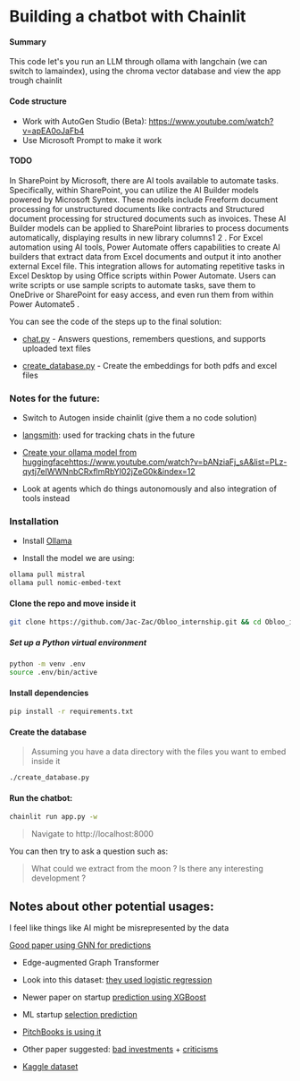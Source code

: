 # Building a chatbot with Chainlit

#### Summary

This code let's you run an LLM through ollama with langchain (we can switch to lamaindex), using the chroma vector database and view the app trough chainlit

#### Code structure

- Work with AutoGen Studio (Beta): https://www.youtube.com/watch?v=apEA0oJaFb4
- Use Microsoft Prompt to make it work

#### TODO

In SharePoint by Microsoft, there are AI tools available to automate tasks. Specifically, within SharePoint, you can utilize the AI Builder models powered by Microsoft Syntex. These models include Freeform document processing for unstructured documents like contracts and Structured document processing for structured documents such as invoices. These AI Builder models can be applied to SharePoint libraries to process documents automatically, displaying results in new library columns1
2
. For Excel automation using AI tools, Power Automate offers capabilities to create AI builders that extract data from Excel documents and output it into another external Excel file. This integration allows for automating repetitive tasks in Excel Desktop by using Office scripts within Power Automate. Users can write scripts or use sample scripts to automate tasks, save them to OneDrive or SharePoint for easy access, and even run them from within Power Automate5
.

You can see the code of the steps up to the final solution:

- [chat.py](chat.py) - Answers questions, remembers questions, and supports uploaded text files

- [create_database.py](create_database.py) - Create the embeddings for both pdfs and excel files

### Notes for the future:

- Switch to Autogen inside chainlit (give them a no code solution)

- [langsmith](https://www.youtube.com/results?search_query=langsmith): used for tracking chats in the future

- [Create your ollama model from huggingface]()https://www.youtube.com/watch?v=bANziaFj_sA&list=PLz-qytj7eIWWNnbCRxflmRbYI02jZeG0k&index=12

- Look at agents which do things autonomously and also integration of tools instead

### Installation

- Install [Ollama](https://ollama.com/)

- Install the model we are using:

```bash
ollama pull mistral
ollama pull nomic-embed-text
```

#### Clone the repo and move inside it

```bash
git clone https://github.com/Jac-Zac/Obloo_internship.git && cd Obloo_internship
```

##### Set up a Python virtual environment

```bash
python -m venv .env
source .env/bin/active
```

#### Install dependencies

```bash
pip install -r requirements.txt
```

#### Create the database

> Assuming you have a data directory with the files you want to embed inside it

```bash
./create_database.py
```

#### Run the chatbot:

```bash
chainlit run app.py -w
```

> Navigate to http://localhost:8000

You can then try to ask a question such as:

> What could we extract from the moon ? Is there any interesting development ?

## Notes about other potential usages:

I feel like things like AI might be misrepresented by the data

[Good paper using GNN for predictions](https://arxiv.org/pdf/2105.11537.pdf)

- Edge-augmented Graph Transformer

- Look into this dataset: [they used logistic regression](https://news.crunchbase.com/venture/vc-success-prediction-crunchbase-data-mason-lender/)

- Newer paper on startup [prediction using XGBoost](https://arxiv.org/pdf/2309.15552.pdf)

- ML startup [selection prediction](https://pdf.sciencedirectassets.com/313360/1-s2.0-S2405918821X00025/1-s2.0-S2405918821000040/main.pdf?X-Amz-Security-Token=IQoJb3JpZ2luX2VjEDYaCXVzLWVhc3QtMSJIMEYCIQDgdC80JpXzjbg%2FjFOqKvGl%2BroB9AzNkOXMkOAASjsAFgIhAI958yHPHO%2B6mPei99b7pwDXdtZMuNC%2FumWlVd%2Fqn%2FiMKrIFCD8QBRoMMDU5MDAzNTQ2ODY1Igz66c21ifxDvFujAEUqjwXA1RXP%2B1c9tpVCiu2Qlc%2ByUREyOnkcmpygmarmWUE0iEoXK3zHLoXbwkW3jaSFaqsHplZqPcgYgqN%2BhU%2BqeSk53bz%2FQPdKbq4Bxm2m6QLpJqtGOpqP1d2osuEO6IJibhT3ETI92gzTUjv53bJtpcZvEllt9g64EhPQCr9nPn8PK0n9skrBd1Rj6uum9QhHgDHc%2BBO90Bzj3OVfPkbgTZkC4te2SlIWf8bCn36AmC11EJSyElswoSgU1SolvGZRTmRFROiLOb%2FNqa5SHeQB5AMmhUgbZ6wt18V%2F4FnaVHO5yO6S8fJqHaITgfKowEl3TkZB6rxoEyiWFaIqaRE0UFzn%2BhANHJuD0SzpQx1khgcpeA4nPsFo%2FSN6fKhWVr4zzlfRMwLyYtIkkJKdSBcWgIMgBBQfspg6lscbyLUcs36SlYPIP2be%2Fe%2Bireo5KPo8HNeXQy9G0ISYCyEyheExFFSP4JCsnsUN8zvHiNQsGL5ibfLbQob95s3R6ODNGkTTVPaL07Qr7QuXYhF%2F9h9I65ucLPQXDiX7xdlYDSU4lqiWdT9Inb%2F9XDMc%2FhUd2aEteXbi9fvHAODkcVsk9EKdtDj80UicnOZ0W1saJdRODYec71SmhBEwwAZo1b9zuuzkrL6RnAEx4Np4MZo8K0c%2ByxF1plZRr18Xvm2lUS%2B9TGK8T%2FFtWzzusynp7IqFqtQlURljpcZv0vRIIIWy4fB009Vxq6ioybi0LkZwTfTcYcYuJ2OsgXIUeHCQwzScpHNuPjrE764zxPteKORrLQHQcaoLUl27e0Luw1QA5L3ssnPzpTYGlTWhYaFN%2FGhzH%2Fp6DFFopl4yRsK7bBbeb%2BK7KmgRCObV8OZG0SrnXpjXFFZNMOXev68GOrABXkK2JwZYphiaKfJ%2FB8Ce05AxCd3ERPYOA2ptTEaS%2BsKlIo%2FdsPB9r7kTuYTf7j%2FM4MOi%2BfvbmipPABvohVVavvA8ZrRiObo0oOU53YVUfsFLNCEwC5awcvv%2FR8dm40zJljy2XvjiTUDifNMMubDQvJQRWYGKoHJHJTYGqfun1AlZO6qtlejtOsFUk237EaINl38Oe2MdcAULZ0rfrOaPvrUnY%2Bn6TPSLj%2BVmzT2jt0o%3D&X-Amz-Algorithm=AWS4-HMAC-SHA256&X-Amz-Date=20240312T072859Z&X-Amz-SignedHeaders=host&X-Amz-Expires=300&X-Amz-Credential=ASIAQ3PHCVTYWT63FFFK%2F20240312%2Fus-east-1%2Fs3%2Faws4_request&X-Amz-Signature=0d7cb6f4aa0030af56f00c005bafb10743c8b9bb6d857d19d03a2f746fef10ef&hash=d7602caaa3ae251da2d753686821588fc2a81588e1d92a3a0564416b8fcf7305&host=68042c943591013ac2b2430a89b270f6af2c76d8dfd086a07176afe7c76c2c61&pii=S2405918821000040&tid=spdf-375ea719-0f1d-488c-9c9f-bcc500513aa2&sid=489ce44175ed8446787ac06998852c402a04gxrqb&type=client&tsoh=d3d3LnNjaWVuY2VkaXJlY3QuY29t&ua=021a59595c5d535556&rr=86321213ab2cc291&cc=at)

- [PitchBooks is using it](https://techcrunch.com/2023/03/20/pitchbooks-new-tool-uses-ai-to-predict-which-startups-will-successfully-exit/)

- Other paper suggested: [bad investments](https://deliverypdf.ssrn.com/delivery.php?ID=160086092066064069071086082096113119006019033078069020110118067122084089093001072073037033029008062055124090098098001019014122053027061051031007108076070089017099022010042038102124064023104003117071025114127086118125072093117067029027090024020001108067&EXT=pdf&INDEX=TRUE) + [criticisms](https://news.ycombinator.com/item?id=32042187)

- [Kaggle dataset](https://www.kaggle.com/code/fpolcari/startup-success-prediction#conclusions-and-main-findings)
